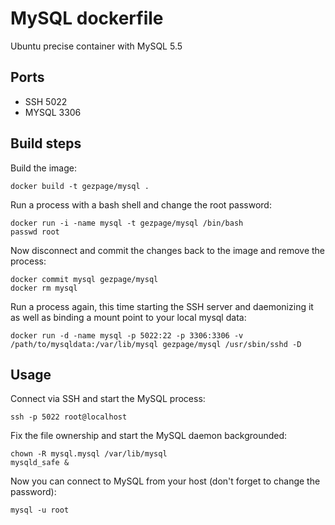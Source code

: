 # MySQL dockerfile

Ubuntu precise container with MySQL 5.5

## Ports

* SSH   5022
* MYSQL 3306

## Build steps

Build the image:

    docker build -t gezpage/mysql .

Run a process with a bash shell and change the root password:

    docker run -i -name mysql -t gezpage/mysql /bin/bash
    passwd root

Now disconnect and commit the changes back to the image and remove the process:

    docker commit mysql gezpage/mysql
    docker rm mysql

Run a process again, this time starting the SSH server and daemonizing it as well as binding a mount point to your local mysql data:

    docker run -d -name mysql -p 5022:22 -p 3306:3306 -v /path/to/mysqldata:/var/lib/mysql gezpage/mysql /usr/sbin/sshd -D

## Usage

Connect via SSH and start the MySQL process:

    ssh -p 5022 root@localhost

Fix the file ownership and start the MySQL daemon backgrounded:

    chown -R mysql.mysql /var/lib/mysql
    mysqld_safe &

Now you can connect to MySQL from your host (don't forget to change the password):

    mysql -u root
